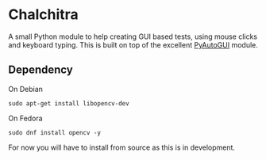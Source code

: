
# Chalchitra

A small Python module to help creating GUI based tests, using mouse clicks and
keyboard typing. This is built on top of the excellent
[PyAutoGUI](https://pyautogui.readthedocs.io/en/latest) module.


## Dependency

On Debian

```
sudo apt-get install libopencv-dev
```

On Fedora

```
sudo dnf install opencv -y
```

For now you will have to install from source as this is in development.